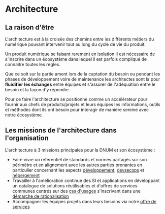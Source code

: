 # Architecture

## La raison d'être

L'architecture est à la croisée des chemins entre les différents métiers du numérique pouvant intervenir tout au long du cycle de vie du produit.

Un produit numérique se faisant rarement en isolation il est nécessaire de s'inscrire dans un écosystème dans lequel il est parfois compliqué de connaître toutes les règles.

Que ce soit sur la partie amont lors de la captation du besoin ou pendant les phases de développement voire de maintenance les architectes sont là pour **fluidifier les échanges** entre équipes et s'assurer de l'adéquation entre le besoin et la façon d'y répondre.

Pour ce faire l'architecture se positionne comme un accélérateur pour fournir aux chefs de produits/projets et leurs équipes les informations, outils et méthodes dont ils ont besoin pour interagir de manière sereine avec notre écosystème.

## Les missions de l'architecture dans l'organisation

L'architecture à 3 missions principales pour la DNUM et son écosystème : 

* Faire vivre un référentiel de standards et normes partagés sur son périmètre et en alignement avec les autres parties prenantes en particulier concernant les aspects [développement](../Developpement/README.md), [devsecops](../DevSecOps/README.md) et [hébergement](../Hebergement/README.md)
* Travailler à l'amélioration continue des SI et applications en développant un catalogue de solutions réutilisables et d'offres de services communes centrés sur des [cas d'usages](catalogue.md) s'inscrivant dans une [démarche de rationalisation](demarche.md)
* Accompagner les équipes projets dans leurs besoins via notre [offre de services](services.md)
